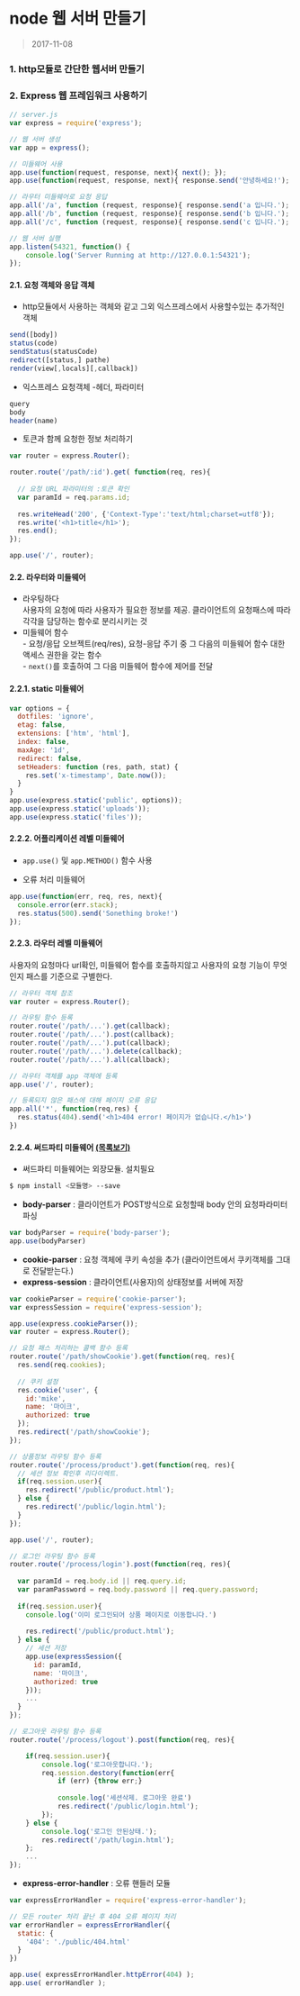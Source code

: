 # node 웹 서버 만들기

> 2017-11-08

### 1. http모듈로 간단한 웹서버 만들기



### 2. Express 웹 프레임워크 사용하기

```js
// server.js
var express = require('express');

// 웹 서버 생성
var app = express();

// 미들웨어 사용
app.use(function(request, response, next){ next(); });
app.use(function(request, response, next){ response.send('안녕하세요!'); });

// 라우터 미들웨어로 요청 응답
app.all('/a', function (request, response){ response.send('a 입니다.'); });
app.all('/b', function (request, response){ response.send('b 입니다.'); });
app.all('/c', function (request, response){ response.send('c 입니다.'); });

// 웹 서버 실행
app.listen(54321, function() {
	console.log('Server Running at http://127.0.0.1:54321');
});
```

#### 2.1. 요청 객체와 응답 객체

- http모듈에서 사용하는 객체와 같고 그외 익스프레스에서 사용할수있는 추가적인 객체

```js
send([body])
status(code)
sendStatus(statusCode)
redirect([status,] pathe)
render(view[,locals][,callback])
```

- 익스프레스 요청객체 -헤더, 파라미터

```js
query
body
header(name)
```

- 토큰과 함께 요청한 정보 처리하기 

```js
var router = express.Router();

router.route('/path/:id').get( function(req, res){
  
  // 요청 URL 파라미터의 :토큰 확인
  var paramId = req.params.id;
  
  res.writeHead('200', {'Context-Type':'text/html;charset=utf8'});
  res.write('<h1>title</h1>');
  res.end();
});

app.use('/', router);
```





####  2.2. 라우터와 미들웨어

- 라우팅하다<br>사용자의 요청에 따라 사용자가 필요한 정보를 제공. 클라이언트의 요청패스에 따라 각각을 담당하는 함수로 분리시키는 것
- 미들웨어 함수<br>- 요청/응답 오브젝트(req/res),  요청-응답 주기 중 그 다음의 미들웨어 함수 대한 액세스 권한을 갖는 함수<br>- `next()`를 호출하여 그 다음 미들웨어 함수에 제어를 전달 



#### 2.2.1. static 미들웨어

```js
var options = {
  dotfiles: 'ignore',
  etag: false,
  extensions: ['htm', 'html'],
  index: false,
  maxAge: '1d',
  redirect: false,
  setHeaders: function (res, path, stat) {
    res.set('x-timestamp', Date.now());
  }
}
app.use(express.static('public', options));
app.use(express.static('uploads'));
app.use(express.static('files'));
```



#### 2.2.2. 어플리케이션 레벨 미들웨어 

- `app.use()`  및  `app.METHOD()` 함수 사용



- 오류 처리 미들웨어

```js
app.use(function(err, req, res, next){
  console.error(err.stack);
  res.status(500).send('Sonething broke!')
});
```



#### 2.2.3. 라우터 레벨 미들웨어 

사용자의 요청마다 url확인, 미들웨어 함수를 호출하지않고 사용자의 요청 기능이 무엇인지 패스를 기준으로 구별한다.

```js
// 라우터 객체 참조
var router = express.Router();

// 라우팅 함수 등록 
router.route('/path/...').get(callback);	
router.route('/path/...').post(callback);
router.route('/path/...').put(callback);
router.route('/path/...').delete(callback);
router.route('/path/...').all(callback);

// 라우터 객체를 app 객체에 등록
app.use('/', router);
```

```js
// 등록되지 않은 패스에 대해 페이지 오류 응답
app.all('*', function(req,res) {
  res.status(404).send('<h1>404 error! 페이지가 없습니다.</h1>')
})
```



#### 2.2.4. 써드파티 미들웨어 [(목록보기)](http://expressjs.com/ko/resources/middleware.html) 

- 써드파티 미들웨어는 외장모듈. 설치필요

```bash
$ npm install <모듈명> --save
```

- __body-parser__ : 클라이언트가 POST방식으로 요청할때 body 안의 요청파라미터 파싱

```js
var bodyParser = require('body-parser');
app.use(bodyParser) 
```

- __cookie-parser__ : 요청 객체에 쿠키 속성을 추가 (클라이언트에서 쿠키객체를 그대로 전달받는다.)
- __express-session__ : 클라이언트(사용자)의 상태정보를 서버에 저장

```js
var cookieParser = require('cookie-parser');
var expressSession = require('express-session');

app.use(express.cookieParser());
var router = express.Router();

// 요청 패스 처리하는 콜백 함수 등록
router.route('/path/showCookie').get(function(req, res){
  res.send(req.cookies);
  
  // 쿠키 설정
  res.cookie('user', {
    id:'mike',
    name: '마이크',
    authorized: true
  });
  res.redirect('/path/showCookie');
});

// 상품정보 라우팅 함수 등록
router.route('/process/product').get(function(req, res){
  // 세션 정보 확인후 리다이렉트.
  if(req.session.user){
    res.redirect('/public/product.html');
  } else {
    res.redirect('/public/login.html');
  }
});

app.use('/', router);
```

```js
// 로그인 라우팅 함수 등록 
router.route('/process/login').post(function(req, res){
  
  var paramId = req.body.id || req.query.id;
  var paramPassword = req.body.password || req.query.password;
  
  if(req.session.user){
    console.log('이미 로그인되어 상품 페이지로 이동합니다.')
    
    res.redirect('/public/product.html');
  } else {
    // 세션 저장
    app.use(expressSession({
      id: paramId,
      name: '마이크',
      authorized: true
    }));   
    ... 
  }
});
```

```js
// 로그아웃 라우팅 함수 등록 
router.route('/process/logout').post(function(req, res){

	if(req.session.user){
		console.log('로그아웃합니다.');
		req.session.destory(function(err{
			if (err) {throw err;}
        
			console.log('세션삭제. 로그아웃 완료') 
			res.redirect('/public/login.html');
		});   
	} else {
		console.log('로그인 안된상태.');
		res.redirect('/path/login.html');
	};
    ... 
});
```

- __express-error-handler__ : 오류 핸들러 모듈

```js
var expressErrorHandler = require('express-error-handler');

// 모든 router 처리 끝난 후 404 오류 페이지 처리
var errorHandler = expressErrorHandler({
  static: {
    '404': './public/404.html'
  }
})

app.use( expressErrorHandler.httpError(404) );
app.use( errorHandler );
```



